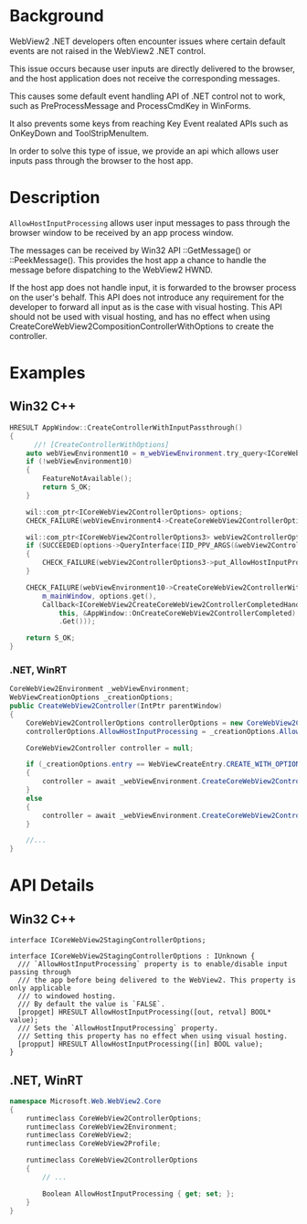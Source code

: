 # Background
WebView2 .NET developers often encounter issues where certain default events are not raised in the WebView2 .NET control. 

This issue occurs because user inputs are directly delivered to the browser, and the host application does not receive the corresponding messages. 

This causes some default event handling API of .NET control not to work, such as PreProcessMessage and ProcessCmdKey in WinForms.

It also prevents some keys from reaching Key Event realated APIs such as OnKeyDown and ToolStripMenuItem.

In order to solve this type of issue, we provide an api which allows user inputs pass through the browser to the host app.

# Description
`AllowHostInputProcessing` allows user input messages to pass through the browser window to be received by an app process window.

The messages can be received by Win32 API ::GetMessage() or ::PeekMessage(). This provides the host app a chance to handle the message before dispatching to the WebView2 HWND.

If the host app does not handle input, it is forwarded to the browser process on the user's behalf. This API does not introduce any requirement for the developer to forward all input as is the case with visual hosting. This API should not be used with visual hosting, and has no effect when using  CreateCoreWebView2CompositionControllerWithOptions to create the controller.

# Examples
## Win32 C++
```cpp
HRESULT AppWindow::CreateControllerWithInputPassthrough()
{
      //! [CreateControllerWithOptions]
    auto webViewEnvironment10 = m_webViewEnvironment.try_query<ICoreWebView2Environment10>();
    if (!webViewEnvironment10)
    {
        FeatureNotAvailable();
        return S_OK;
    }

    wil::com_ptr<ICoreWebView2ControllerOptions> options;
    CHECK_FAILURE(webViewEnvironment4->CreateCoreWebView2ControllerOptions(options.GetAddressOf()));

    wil::com_ptr<ICoreWebView2ControllerOptions3> webView2ControllerOptions3;
    if (SUCCEEDED(options->QueryInterface(IID_PPV_ARGS(&webView2ControllerOptions3))))
    {
        CHECK_FAILURE(webView2ControllerOptions3->put_AllowHostInputProcessing(TRUE));
    }

    CHECK_FAILURE(webViewEnvironment10->CreateCoreWebView2ControllerWithOptions(
        m_mainWindow, options.get(),
        Callback<ICoreWebView2CreateCoreWebView2ControllerCompletedHandler>(
            this, &AppWindow::OnCreateCoreWebView2ControllerCompleted)
            .Get()));

    return S_OK;
}
```

### .NET, WinRT
```c#
CoreWebView2Environment _webViewEnvironment;
WebViewCreationOptions _creationOptions;
public CreateWebView2Controller(IntPtr parentWindow)
{
    CoreWebView2ControllerOptions controllerOptions = new CoreWebView2ControllerOptions();
    controllerOptions.AllowHostInputProcessing = _creationOptions.AllowHostInputProcessing;

    CoreWebView2Controller controller = null;

    if (_creationOptions.entry == WebViewCreateEntry.CREATE_WITH_OPTION)
    {
        controller = await _webViewEnvironment.CreateCoreWebView2ControllerAsync(parentWindow, options);
    }
    else
    {
        controller = await _webViewEnvironment.CreateCoreWebView2ControllerAsync(parentWindow);
    }

    //...
}
```

# API Details
## Win32 C++
```IDL
interface ICoreWebView2StagingControllerOptions;

interface ICoreWebView2StagingControllerOptions : IUnknown {
  /// `AllowHostInputProcessing` property is to enable/disable input passing through
  /// the app before being delivered to the WebView2. This property is only applicable
  /// to windowed hosting.
  /// By default the value is `FALSE`.
  [propget] HRESULT AllowHostInputProcessing([out, retval] BOOL* value);
  /// Sets the `AllowHostInputProcessing` property.
  /// Setting this property has no effect when using visual hosting.
  [propput] HRESULT AllowHostInputProcessing([in] BOOL value);
}
```

## .NET, WinRT
```c#
namespace Microsoft.Web.WebView2.Core
{
    runtimeclass CoreWebView2ControllerOptions;
    runtimeclass CoreWebView2Environment;
    runtimeclass CoreWebView2;
    runtimeclass CoreWebView2Profile;

    runtimeclass CoreWebView2ControllerOptions
    {
        // ...

        Boolean AllowHostInputProcessing { get; set; };
    }
}
```
